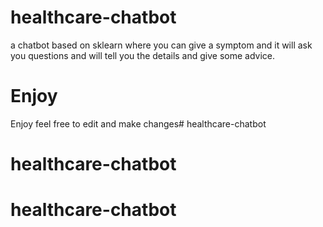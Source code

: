 # healthcare-chatbot
a chatbot based on sklearn where you can give a symptom and it will ask you questions and will tell you the details and give some advice.
 # Enjoy 
Enjoy feel free to edit and make changes# healthcare-chatbot
# healthcare-chatbot
# healthcare-chatbot
